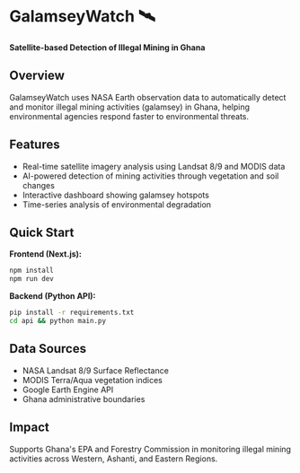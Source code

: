 # GalamseyWatch 🛰️

**Satellite-based Detection of Illegal Mining in Ghana**

## Overview
GalamseyWatch uses NASA Earth observation data to automatically detect and monitor illegal mining activities (galamsey) in Ghana, helping environmental agencies respond faster to environmental threats.

## Features
- Real-time satellite imagery analysis using Landsat 8/9 and MODIS data
- AI-powered detection of mining activities through vegetation and soil changes
- Interactive dashboard showing galamsey hotspots
- Time-series analysis of environmental degradation

## Quick Start

**Frontend (Next.js):**
```bash
npm install
npm run dev
```

**Backend (Python API):**
```bash
pip install -r requirements.txt
cd api && python main.py
```

## Data Sources
- NASA Landsat 8/9 Surface Reflectance
- MODIS Terra/Aqua vegetation indices
- Google Earth Engine API
- Ghana administrative boundaries

## Impact
Supports Ghana's EPA and Forestry Commission in monitoring illegal mining activities across Western, Ashanti, and Eastern Regions.